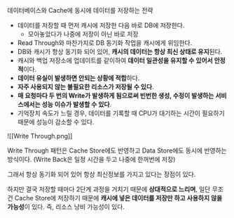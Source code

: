 데이터베이스와 Cache에 동시에 데이터를 저장하는 전략
- 데이터를 저장할 때 먼저 캐시에 저장한 다음 바로 DB에 저장한다.
	- 모아놓았다가 나중에 저장이 아닌 바로 저장
- Read Through와 마찬가지로 DB 동기화 작업을 캐시에게 위임한다.
- DB와 캐시가 항상 동기화 되어 있어, **캐시의 데이터는 항상 최신 상태로 유지**된다.
- 캐시와 백업 저장소에 업데이트를 같이하여 **데이터 일관성을 유지할 수 있어서 안정적**이다.
- **데이터 유실이 발생하면 안되는 상황에 적합**하다.
- **자주 사용되지 않는 불필요한 리소스가 저장될 수 있다**.
- **매 요청마다 두 번의 Write가 발생하게 됨으로써 빈번한 생성, 수정이 발생하는 서비스에서는 성능 이슈가 발생할 수 있다**.
- 기억장치 속도가 느릴 경우, 데이터를 기록할 때 CPU가 대기하는 시간이 필요하기 때문에 성능이 감소할 수 있다.

![[Write Through.png]]

Write Through 패턴은 Cache Store에도 반영하고 Data Store에도 동시에 반영하는 방식이다. (Write Back은 일정 시간을 두고 나중에 한꺼번에 저장)

그래서 항상 동기화 되어 있어 항상 최신정보를 가지고 있다는 장점이 있다.

하지만 결국 저장할 때마다 2단계 과정을 거치기 때문에 **상대적으로 느리며**, 일단 무조건 Cache Store에 저장하기 때문에 **캐시에 넣은 데이터를 저장만 하고 사용하지 않을 가능성**이 있다. 즉, 리소스 낭비 가능성이 있다.